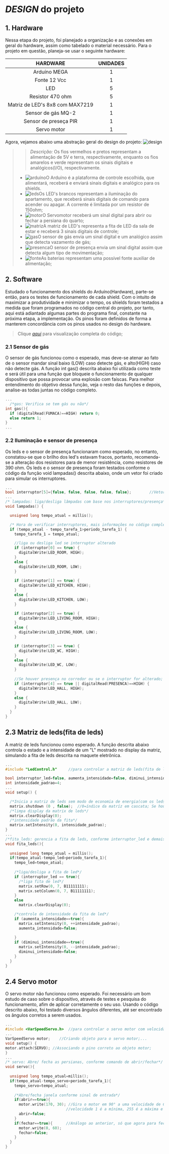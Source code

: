 # *DESIGN* do projeto

## 1. Hardware
Nessa etapa do projeto, foi planejado a organização e as conexões em geral do hardware, assim como tabelado o material necessário.
Para o projeto em questão, planeja-se usar o seguinte hardware:

**HARDWARE**    | **UNIDADES**
:------------:  | :------------:
Arduíno MEGA    | 1
Fonte 12 Vcc    | 1
LED             | 5
Resistor 470 ohm| 5
Matriz de LED's 8x8 com MAX7219| 1
Sensor de gás MQ-2| 1
Sensor de preseça PIR | 1
Servo motor     | 1

Agora, vejamos abaixo uma abstração geral do design do projeto:
 ![design](https://github.com/nobrucamargo/PI-II/blob/main/Imagens/design.png)
> >*Descrição:* Os fios vermelhos e pretos representam a alimentação de 5V e terra, respectivamente, enquanto os fios amarelos e verde representam os sinais 
> >digitais e analógicos(I/O), respectivamente. 
> 
>- ![arduíno](https://github.com/nobrucamargo/PI-II/blob/main/Imagens/arduino.png)O Arduíno é a plataforma de controle escolhida, que alimentará, receberá e enviará sinais digitais e analógico para os shields.
>- ![leds](https://github.com/nobrucamargo/PI-II/blob/main/Imagens/led.png)Os LED's brancos representam a iluminação do apartamento, que receberá sinais digitais de comando para acender ou apagar. A corrente é limitada por um resistor de 150ohm;
>- ![motor](https://github.com/nobrucamargo/PI-II/blob/main/Imagens/motor.png)O Servomotor receberá um sinal digital para abrir ou fechar a persiana do quarto;
>- ![matriz](https://github.com/nobrucamargo/PI-II/blob/main/Imagens/matriz.png)A matriz de LED's representa a fita de LED da sala de estar e receberá 3 sinais digitais de controle;
>- ![gas](https://github.com/nobrucamargo/PI-II/blob/main/Imagens/gas.png)O sensor de gás envia um sinal digital e um analógico assim que detecta vazamento de gás;
>- ![presenca](https://github.com/nobrucamargo/PI-II/blob/main/Imagens/presenca.png)O sensor de presença envia um sinal digital assim que detecta algum tipo de movimentação;
>- ![fonte](https://github.com/nobrucamargo/PI-II/blob/main/Imagens/fonte.png)As baterias representam uma possível fonte auxiliar de alimentação;

## 2. Software
Estudado o funcionamento dos shields do Arduíno(Hardware), parte-se então, para os testes de funcionamento de cada shield. Com o intuito de maximizar a produtividade e minimizar o tempo, os shields foram testados a medida que foram programados no código central do projeto, por tanto, aqui está adiantado algumas partes do programa final, constante na próxima etapa, a implementação. Os pinos foram definidos de forma a manterem concordância com os pinos usados no design do hardware.
> Clique [*aqui*](https://github.com/nobrucamargo/PI-II/blob/main/codigo/programa_pi.ino) para visualização completa do código;
### 2.1 Sensor de gás
O sensor de gás funcionou como o esperado, mas deve-se atenar ao fato de o sensor mandar sinal baixo (LOW) caso detecte gás, e alto(HIGH) caso não detecte gás. A função int gas() descrita abaixo foi utilizada como teste e será útil para uma função que bloqueie o funcionamento de qualquer dispositivo que possa provocar uma explosão com faíscas. Para melhor entendimento do objetivo dessa função, veja o resto das funções e depois, analise-as todas juntas no código completo.
~~~C++
...
  /*gas: Verifica se tem gás ou não*/
int gas(){
  if (digitalRead(FUMACA)==HIGH) return 0;
  else return 1;
}
...
~~~
### 2.2 Iluminação e sensor de presença
Os leds e o sensor de presença funcionaram como esperado, no entanto, constatou-se que o brilho dos led's estavam fracos, portanto, recomenda-se a alteração dos resistores para de menor resistência, como resistores de 390 ohm.
Os leds e o sensor de presença foram testados conforme o código da função void lampadas() descrita abaixo, onde um vetor foi criado para simular os interruptores.
~~~C++
...
bool interruptor[5]={false, false, false, false, false};        //Vetor de interruptores do apartamento;
...
/* lampadas: liga/desliga lâmpadas com base nos interruptores/presença*/
void lampadas() {

  unsigned long tempo_atual = millis();

  /* Hora de verificar interruptores, mais informações no código completo */
  if (tempo_atual - tempo_tarefa_1>periodo_tarefa_1) {
    tempo_tarefa_1 = tempo_atual;

    //liga ou desliga led se interruptor alterado
    if (interruptor[0] == true) {
      digitalWrite(LED_ROOM, HIGH);
    }
    else {
      digitalWrite(LED_ROOM, LOW);
    }
    
    if (interruptor[1] == true) {
      digitalWrite(LED_KITCHEN, HIGH);
    }
    else {
      digitalWrite(LED_KITCHEN, LOW);
    }

    if (interruptor[2] == true) {
      digitalWrite(LED_LIVING_ROOM, HIGH);
    }
    else {
      digitalWrite(LED_LIVING_ROOM, LOW);
    }

    if (interruptor[3] == true) {
      digitalWrite(LED_WC, HIGH);
    }
    else {
      digitalWrite(LED_WC, LOW);
    }
    
    //Se houver presença no corredor ou se o interruptor for alterado;
    if (interruptor[4] == true || digitalRead(PRESENCA)==HIGH) {
      digitalWrite(LED_HALL, HIGH);
    }
    else {
      digitalWrite(LED_HALL, LOW);
    }
  }
}
~~~
## 2.3 Matriz de leds(fita de leds)
A matriz de leds funcionou como esperado. A função descrita abaixo controla o estado e a intensidade de um "L" mostrado no display da matriz, simulando a fita de leds descrita na maquete eletrônica.
~~~C++
...
#include "LedControl.h"     //para controlar a matriz de leds(fita de leds);

bool interruptor_led=false, aumenta_intensidade=false, diminui_intensidade=false;
int intensidade_padrao=4;
...
void setup() {

  /*Inicia a matriz de leds sem modo de economia de energia(com os leds habilitados)*/
  matrix.shutdown (0 , false);  //0=índice da matríz em cascata; Se houvesse outra, seu índice seria 1, e assim por diante
  /*limpa display da matrix de leds*/
  matrix.clearDisplay(0);
  /*intensidade padrão da fita*/
  matrix.setIntensity(0, intensidade_padrao);
}
...
/*fita_leds: gerencia a fita de leds, conforme interruptor_led e demais comandos;*/
void fita_leds(){
  
  unsigned long tempo_atual = millis();
  if(tempo_atual-tempo_led>periodo_tarefa_1){
    tempo_led=tempo_atual;
    
    /*liga/desliga a fita de led*/
    if (interruptor_led == true){
      /*liga fita de led*/
      matrix.setRow(0, 7, B11111111);
      matrix.setColumn(0, 7, B11111111);
    }
    else 
      matrix.clearDisplay(0);

    /*controle de intensidade da fita de led*/
    if (aumenta_intensidade==true){
      matrix.setIntensity(0, ++intensidade_padrao);
      aumenta_intensidade=false;
      
    }
    if (diminui_intensidade==true){ 
      matrix.setIntensity(0, --intensidade_padrao);
      diminui_intensidade=false;
    }
  }
}
~~~
## 2.4 Servo motor
O servo motor não funcionou como esperado. Foi necessário um bom estudo de caso sobre o dispositivo, através de testes e pesquisa do funcionamento, afim de aplicar corretamente o seu uso. Usando o código descrito abaixo, foi testado diversos ângulos diferentes, até ser encontrado os ângulos corretos a serem usados.
~~~C++
...
#include <VarSpeedServo.h>  //para controlar o servo motor com velocidade variável;
...
VarSpeedServo motor;    //Criando objeto para o servo motor;...
void setup() {
motor.attach(SERVO); //Associando o pino correto ao objeto motor;
}
...
/* servo: Abre/ fecha as persianas, conforme comando de abrir/fechar*/
void servo(){
  
  unsigned long tempo_atual=millis();
  if(tempo_atual-tempo_servo>periodo_tarefa_1){
    tempo_servo=tempo_atual;
    
    /*Abre/fecha janela conforme sinal de entrada*/
    if(abrir==true){
      motor.write(170, 30); //Gira o motor em 90° a uma velocidade de 60.
                           //velocidade 1 é a mínima, 255 é a máxima e 0 é a padrão.
      abrir=false;
    }
    if(fechar==true){      //Análogo ao anterior, só que agora para fechar a janela
      motor.write(0, 60);
      fechar=false;
    }
  }
}
~~~
